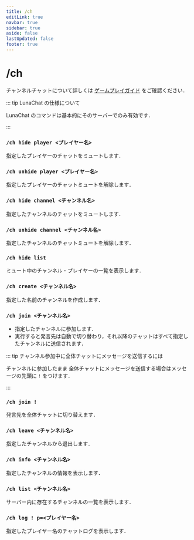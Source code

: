 ```yaml
---
title: /ch
editLink: true
navbar: true
sidebar: true
aside: false
lastUpdated: false
footer: true
---
```


# /ch <Badge type="info" text="LunaChat" />

チャンネルチャットについて詳しくは [ゲームプレイガイド]() をご確認ください．

::: tip LunaChat の仕様について

LunaChat のコマンドは基本的にそのサーバーでのみ有効です．

:::

### `/ch hide player <プレイヤー名>`

指定したプレイヤーのチャットをミュートします．

### `/ch unhide player <プレイヤー名>`

指定したプレイヤーのチャットミュートを解除します．

### `/ch hide channel <チャンネル名>`

指定したチャンネルのチャットをミュートします．

### `/ch unhide channel <チャンネル名>`

指定したチャンネルのチャットミュートを解除します．

### `/ch hide list`

ミュート中のチャンネル・プレイヤーの一覧を表示します．

### `/ch create <チャンネル名>`

指定した名前のチャンネルを作成します．

### `/ch join <チャンネル名>`

- 指定したチャンネルに参加します．
- 実行すると発言先は自動で切り替わり，それ以降のチャットはすべて指定したチャンネルに送信されます．

::: tip チャンネル参加中に全体チャットにメッセージを送信するには

チャンネルに参加したまま 全体チャットにメッセージを送信する場合はメッセージの先頭に `!` をつけます．

:::

### `/ch join !`

発言先を全体チャットに切り替えます．

### `/ch leave <チャンネル名>`

指定したチャンネルから退出します．

### `/ch info <チャンネル名>`

指定したチャンネルの情報を表示します．

### `/ch list <チャンネル名>`

サーバー内に存在するチャンネルの一覧を表示します．

### `/ch log ! p=<プレイヤー名>`

指定したプレイヤー名のチャットログを表示します．
